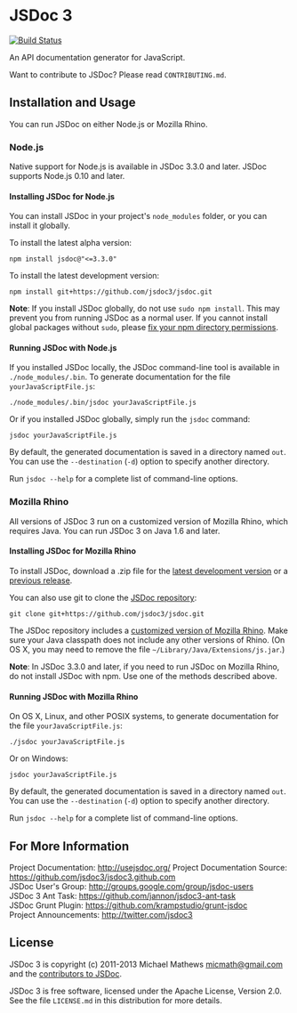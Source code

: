 JSDoc 3
=======
[![Build Status](https://secure.travis-ci.org/jsdoc3/jsdoc.png?branch=master)](http://travis-ci.org/jsdoc3/jsdoc)

An API documentation generator for JavaScript.

Want to contribute to JSDoc? Please read `CONTRIBUTING.md`.


Installation and Usage
----------------------

You can run JSDoc on either Node.js or Mozilla Rhino.

### Node.js

Native support for Node.js is available in JSDoc 3.3.0 and later. JSDoc
supports Node.js 0.10 and later.

#### Installing JSDoc for Node.js

You can install JSDoc in your project's `node_modules` folder, or you can
install it globally.

To install the latest alpha version:

    npm install jsdoc@"<=3.3.0"

To install the latest development version:

    npm install git+https://github.com/jsdoc3/jsdoc.git

**Note**: If you install JSDoc globally, do not use `sudo npm install`. This may
prevent you from running JSDoc as a normal user. If you cannot install global
packages without `sudo`, please
[fix your npm directory permissions](http://howtonode.org/introduction-to-npm).

#### Running JSDoc with Node.js

If you installed JSDoc locally, the JSDoc command-line tool is available in
`./node_modules/.bin`. To generate documentation for the file
`yourJavaScriptFile.js`:

    ./node_modules/.bin/jsdoc yourJavaScriptFile.js

Or if you installed JSDoc globally, simply run the `jsdoc` command:

    jsdoc yourJavaScriptFile.js

By default, the generated documentation is saved in a directory named `out`. You
can use the `--destination` (`-d`) option to specify another directory.

Run `jsdoc --help` for a complete list of command-line options.

### Mozilla Rhino

All versions of JSDoc 3 run on a customized version of Mozilla Rhino, which
requires Java. You can run JSDoc 3 on Java 1.6 and later.

#### Installing JSDoc for Mozilla Rhino

To install JSDoc, download a .zip file for the
[latest development version](https://github.com/jsdoc3/jsdoc/archive/master.zip)
or a [previous release](https://github.com/jsdoc3/jsdoc/tags).

You can also use git to clone the
[JSDoc repository](https://github.com/jsdoc3/jsdoc):

    git clone git+https://github.com/jsdoc3/jsdoc.git

The JSDoc repository includes a
[customized version of Mozilla Rhino](https://github.com/jsdoc3/rhino). Make
sure your Java classpath does not include any other versions of Rhino. (On OS X,
you may need to remove the file `~/Library/Java/Extensions/js.jar`.)

**Note**: In JSDoc 3.3.0 and later, if you need to run JSDoc on Mozilla Rhino,
do not install JSDoc with npm. Use one of the methods described above.

#### Running JSDoc with Mozilla Rhino

On OS X, Linux, and other POSIX systems, to generate documentation for the file
`yourJavaScriptFile.js`:

    ./jsdoc yourJavaScriptFile.js

Or on Windows:

    jsdoc yourJavaScriptFile.js

By default, the generated documentation is saved in a directory named `out`. You
can use the `--destination` (`-d`) option to specify another directory.

Run `jsdoc --help` for a complete list of command-line options.


For More Information
--------------------

Project Documentation: <http://usejsdoc.org/>
Project Documentation Source: <https://github.com/jsdoc3/jsdoc3.github.com>  
JSDoc User's Group: <http://groups.google.com/group/jsdoc-users>  
JSDoc 3 Ant Task: <https://github.com/jannon/jsdoc3-ant-task>  
JSDoc Grunt Plugin: <https://github.com/krampstudio/grunt-jsdoc>  
Project Announcements: <http://twitter.com/jsdoc3>


License
-------

JSDoc 3 is copyright (c) 2011-2013 Michael Mathews <micmath@gmail.com> and the
[contributors to JSDoc](https://github.com/jsdoc3/jsdoc/graphs/contributors).

JSDoc 3 is free software, licensed under the Apache License, Version 2.0. See
the file `LICENSE.md` in this distribution for more details.
